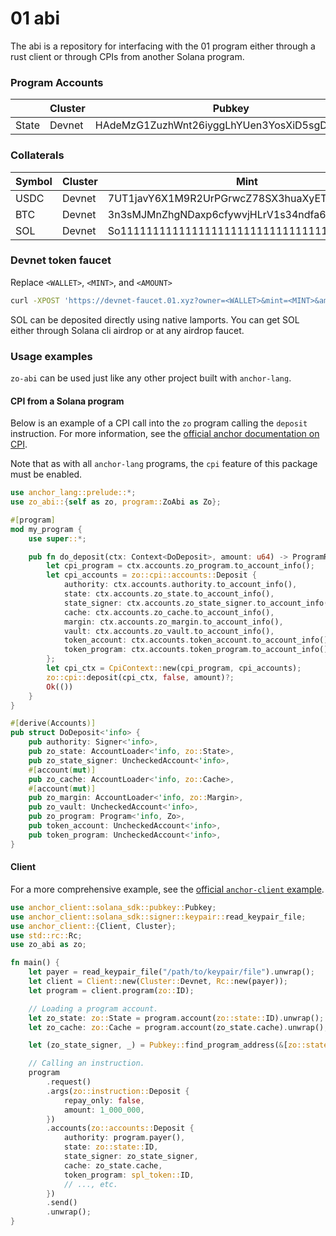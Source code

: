 # 01 abi 

The abi is a repository for interfacing with the 01 program either through a rust client or through CPIs from another Solana program.

### Program Accounts
|       | Cluster | Pubkey                                       |
| ----- |---------|----------------------------------------------|
| State | Devnet  | HAdeMzG1ZuzhWnt26iyggLhYUen3YosXiD5sgDXJoNDY |

### Collaterals
| Symbol      | Cluster | Mint                                         | Decimals |
| ----------- | ------- | -------------------------------------------- | -------- |
| USDC        | Devnet  | 7UT1javY6X1M9R2UrPGrwcZ78SX3huaXyETff5hm5YdX | 6        |
| BTC         | Devnet  | 3n3sMJMnZhgNDaxp6cfywvjHLrV1s34ndfa6xAaYvpRs | 6        |
| SOL         | Devnet  | So11111111111111111111111111111111111111112  | 9        |

### Devnet token faucet
Replace `<WALLET>`, `<MINT>`, and `<AMOUNT>`

```bash 
curl -XPOST 'https://devnet-faucet.01.xyz?owner=<WALLET>&mint=<MINT>&amount=<AMOUNT>'
```

SOL can be deposited directly using native lamports. You can get SOL either through Solana cli airdrop or at any airdrop faucet.

### Usage examples

`zo-abi` can be used just like any other project built with `anchor-lang`.

#### CPI from a Solana program

Below is an example of a CPI call into the `zo` program calling the `deposit` instruction. For more information, see the
[official anchor documentation on CPI](https://project-serum.github.io/anchor/tutorials/tutorial-3.html).

Note that as with all `anchor-lang` programs, the `cpi` feature of this package must be enabled.

```rust
use anchor_lang::prelude::*;
use zo_abi::{self as zo, program::ZoAbi as Zo};

#[program]
mod my_program {
    use super::*;

    pub fn do_deposit(ctx: Context<DoDeposit>, amount: u64) -> ProgramResult {
        let cpi_program = ctx.accounts.zo_program.to_account_info();
        let cpi_accounts = zo::cpi::accounts::Deposit {
            authority: ctx.accounts.authority.to_account_info(),
            state: ctx.accounts.zo_state.to_account_info(),
            state_signer: ctx.accounts.zo_state_signer.to_account_info(),
            cache: ctx.accounts.zo_cache.to_account_info(),
            margin: ctx.accounts.zo_margin.to_account_info(),
            vault: ctx.accounts.zo_vault.to_account_info(),
            token_account: ctx.accounts.token_account.to_account_info(),
            token_program: ctx.accounts.token_program.to_account_info(),
        };
        let cpi_ctx = CpiContext::new(cpi_program, cpi_accounts);
        zo::cpi::deposit(cpi_ctx, false, amount)?;
        Ok(())
    }
}

#[derive(Accounts)]
pub struct DoDeposit<'info> {
    pub authority: Signer<'info>,
    pub zo_state: AccountLoader<'info, zo::State>,
    pub zo_state_signer: UncheckedAccount<'info>,
    #[account(mut)]
    pub zo_cache: AccountLoader<'info, zo::Cache>,
    #[account(mut)]
    pub zo_margin: AccountLoader<'info, zo::Margin>,
    pub zo_vault: UncheckedAccount<'info>,
    pub zo_program: Program<'info, Zo>,
    pub token_account: UncheckedAccount<'info>,
    pub token_program: UncheckedAccount<'info>,
}
```

#### Client

For a more comprehensive example, see the
[official `anchor-client` example](https://github.com/project-serum/anchor/blob/master/client/example/src/main.rs).

```rust
use anchor_client::solana_sdk::pubkey::Pubkey;
use anchor_client::solana_sdk::signer::keypair::read_keypair_file;
use anchor_client::{Client, Cluster};
use std::rc::Rc;
use zo_abi as zo;

fn main() {
    let payer = read_keypair_file("/path/to/keypair/file").unwrap();
    let client = Client::new(Cluster::Devnet, Rc::new(payer));
    let program = client.program(zo::ID);

    // Loading a program account.
    let zo_state: zo::State = program.account(zo::state::ID).unwrap();
    let zo_cache: zo::Cache = program.account(zo_state.cache).unwrap();

    let (zo_state_signer, _) = Pubkey::find_program_address(&[zo::state::ID.as_ref()], &zo::ID);

    // Calling an instruction.
    program
        .request()
        .args(zo::instruction::Deposit {
            repay_only: false,
            amount: 1_000_000,
        })
        .accounts(zo::accounts::Deposit {
            authority: program.payer(),
            state: zo::state::ID,
            state_signer: zo_state_signer,
            cache: zo_state.cache,
            token_program: spl_token::ID,
            // ..., etc.
        })
        .send()
        .unwrap();
}
```

